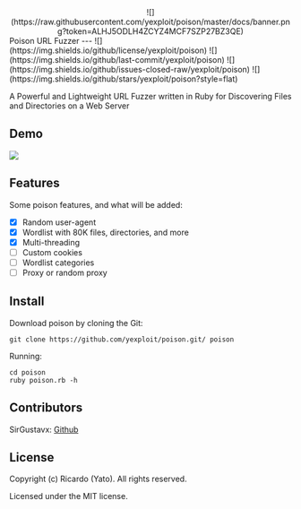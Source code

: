 <center>![](https://raw.githubusercontent.com/yexploit/poison/master/docs/banner.png?token=ALHJ5ODLH4ZCYZ4MCF7SZP27BZ3QE)</center>
Poison URL Fuzzer
---
![](https://img.shields.io/github/license/yexploit/poison) ![](https://img.shields.io/github/last-commit/yexploit/poison) ![](https://img.shields.io/github/issues-closed-raw/yexploit/poison) ![](https://img.shields.io/github/stars/yexploit/poison?style=flat)

A Powerful and Lightweight URL Fuzzer written in Ruby for Discovering Files and Directories on a Web Server

Demo
---
![](https://raw.githubusercontent.com/yexploit/poison/master/docs/demo.gif?token=ALHJ5OBIH6CCVRLNIXQRVXS7BZ2FG)

Features
---
Some poison features, and what will be added:
- [x] Random user-agent
- [x] Wordlist with 80K files, directories, and more
- [x] Multi-threading
- [ ] Custom cookies
- [ ] Wordlist categories
- [ ] Proxy or random proxy

Install
---

Download poison by cloning the Git:
```
git clone https://github.com/yexploit/poison.git/ poison
```
Running:
```
cd poison
ruby poison.rb -h
```

Contributors
---
SirGustavx: [Github](https://github.com/sirgustavx "SirGustavx")

License
---
Copyright (c) Ricardo (Yato). All rights reserved.

Licensed under the MIT license.